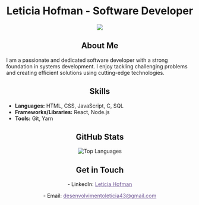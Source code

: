 # <div align="center">Leticia Hofman - Software Developer</div>

<p align="center">
  <a href="https://git.io/typing-svg"><img src="https://readme-typing-svg.demolab.com?font=Edu+SA+Beginner&size=30&pause=1&color=read&center=true&multiline=true&repeat=false&width=600&height=100&lines=Hello%2C+my+name+is+Leticia+Hofman;I'm+a+Software+Developer" /></a>
</p>

## <div align="center">About Me</div>

<div left=10>
  <p>I am a passionate and dedicated software developer with a strong foundation in systems development. I enjoy tackling challenging problems and creating efficient solutions using cutting-edge technologies.</p>
</div>

## <div align="center">Skills</div>

<div>
  <ul>
    <li><strong>Languages:</strong> HTML, CSS, JavaScript, C, SQL</li>
    <li><strong>Frameworks/Libraries:</strong> React, Node.js</li>
    <li><strong>Tools:</strong> Git, Yarn</li>
  </ul>
</div>

## <div align="center">GitHub Stats</div>

<div align="center">
  <img src="https://github-readme-stats.vercel.app/api/top-langs/?username=lehhofman&layout=compact&theme=radical" alt="Top Languages" />
</div>

## <div align="center">Get in Touch</div>

<div align="center">
  <p>- LinkedIn: <a href="https://www.linkedin.com/in/leticiahofman/" style="color: #6e5494;">Leticia Hofman</a></p>
  <p>- Email: <a href="mailto:desenvolvimentoleticia43@gmail.com" style="color: #6e5494;">desenvolvimentoleticia43@gmail.com</a></p>
</div>
